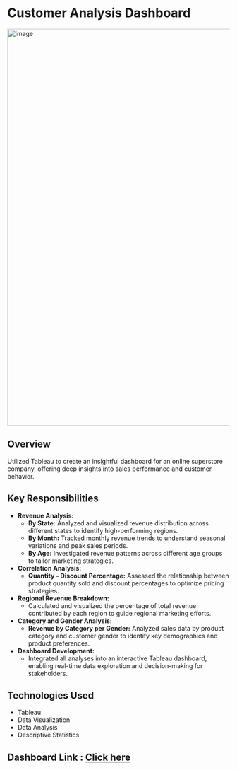 # Customer Analysis Dashboard
<img width="898" alt="image" src="https://github.com/MuhammadAhsanBughio/Customer-Analysis-Sales/assets/139073097/12288442-b752-4a66-a221-89e019b39adf">

## Overview
Utilized Tableau to create an insightful dashboard for an online superstore company, offering deep insights into sales performance and customer behavior.

## Key Responsibilities
- **Revenue Analysis:**
  - **By State:** Analyzed and visualized revenue distribution across different states to identify high-performing regions.
  - **By Month:** Tracked monthly revenue trends to understand seasonal variations and peak sales periods.
  - **By Age:** Investigated revenue patterns across different age groups to tailor marketing strategies.
- **Correlation Analysis:**
  - **Quantity - Discount Percentage:** Assessed the relationship between product quantity sold and discount percentages to optimize pricing strategies.
- **Regional Revenue Breakdown:**
  - Calculated and visualized the percentage of total revenue contributed by each region to guide regional marketing efforts.
- **Category and Gender Analysis:**
  - **Revenue by Category per Gender:** Analyzed sales data by product category and customer gender to identify key demographics and product preferences.
- **Dashboard Development:**
  - Integrated all analyses into an interactive Tableau dashboard, enabling real-time data exploration and decision-making for stakeholders.

## Technologies Used
- Tableau
- Data Visualization
- Data Analysis
- Descriptive Statistics

## Dashboard Link : [Click here](https://public.tableau.com/views/CustomerAnalysisSales_17092458355760/Dashboard1?:language=en-GB&:sid=&:display_count=n&:origin=viz_share_link)
